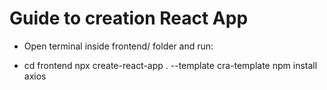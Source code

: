 # Guide to creation React App

- Open terminal inside frontend/ folder and run:

- cd frontend
npx create-react-app . --template cra-template
npm install axios
